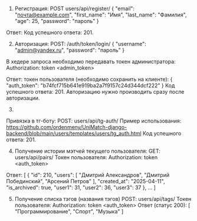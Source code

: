 1) Регистрация:
POST users/api/register/
{
  "email": "почта@example.com",
  "first_name": "Имя",
  "last_name": "Фамилия",
  "age": 25,
  "password": "пароль"
}


Ответ: Код успешного ответа: 201.

2) Авторизация:
POST: /auth/token/login/
{
    "username": "admin@yandex.ru",
    "password": "пароль"
}

В хедере запроса необходимо передавать токен администратора:
Authorization: token <admin_token>

Ответ: токен пользователя (необходимо сохранить на клиенте):
{
    "auth_token": "b74fcf715b641e919ba2a7f9157c24d344dcf222"
}
Код успешного ответа: 201.
Авторизацию нужно производить сразу после авторизации.

3) 
Привязка в тг-боту:
POST: users/api/tg-auth/
Пример использования:
https://github.com/ordenmeny/UniMatch-django-backend/blob/main/users/templates/users/tg_auth.html
Код успешного ответа: 201.

4) Получение истории мэтчей текущего пользователя:
GET: users/api/pairs/
Токен пользователя:
Authorization: token <auth_token>

Ответ:
[
    {
        "id": 210,
        "users": [
            "Дмитрий Александров",
            "Дмитрий Побединский",
            "Арсений Петров"
        ],
        "created_at": "2025-04-11",
        "is_archived": true,
        "user1": 31,
        "user2": 36,
        "user3": 37
    },
    ...
]

5) Получение списка тэгов (названия тэгов)
POST: users/api/tags/
Токен пользователя:
Authorization: token <auth_token>
Ответ (статус 200):
[
    "Программирование",
    "Спорт",
    "Музыка"
]